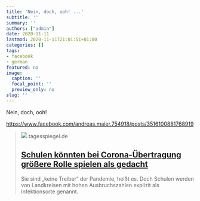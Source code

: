 ```yaml
---
title: 'Nein, doch, ooh! ...'
subtitle: ''
summary: ''
authors: ["admin"]
date: 2020-11-11
lastmod: 2020-11-11T21:01:51+01:00
categories: []
tags:
- facebook
- german
featured: no
image:
  caption: ''
  focal_point: ''
  preview_only: no
slug: ''
---
```

Nein, doch, ooh! 

https://www.facebook.com/andreas.maier.754918/posts/3516100881768919
> [![](https://www.tagesspiegel.de/images/lehrerin-mit-mundschutzmaske-im-praesenzunterricht-corona-krise-stuttgart-baden-wuerttemberg-deutschland-coronavirus/26612648/1-format530.jpg)](https://www.tagesspiegel.de/wissen/interne-einschaetzung-der-bundesregierung-schulen-koennten-bei-corona-uebertragung-groessere-rolle-spielen-als-gedacht/26612616.html)
> tagesspiegel.de
> ## [Schulen könnten bei Corona-Übertragung größere Rolle spielen als gedacht](https://www.tagesspiegel.de/wissen/interne-einschaetzung-der-bundesregierung-schulen-koennten-bei-corona-uebertragung-groessere-rolle-spielen-als-gedacht/26612616.html)
>
>Sie sind „keine Treiber“ der Pandemie, heißt es. Doch Schulen werden von Landkreisen mit hohen Ausbruchszahlen explizit als Infektionsorte genannt.


